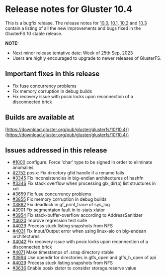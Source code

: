 # Release notes for Gluster 10.4

This is a bugfix release. The release notes for [10.0](10.0.md), [10.1](10.1.md), [10.2](10.2.md) and [10.3](10.3.md) contain a listing of all the new improvements and bugs fixed in the GlusterFS 10 stable release.

**NOTE:**
- Next minor release tentative date: Week of 25th Sep, 2023
- Users are highly encouraged to upgrade to newer releases of GlusterFS.

## Important fixes in this release
- Fix fuse concurrency problems
- Fix memory corruption in debug builds
- Fix recovery issue with posix locks upon reconnection of a disconnected brick

## Builds are available at

[https://download.gluster.org/pub/gluster/glusterfs/10/10.4/](https://download.gluster.org/pub/gluster/glusterfs/10/10.4/)

## Issues addressed in this release

- [#1000](https://github.com/gluster/glusterfs/issues/1000) configure: Force 'char' type to be signed in order to eliminate anomalies
- [#2752](https://github.com/gluster/glusterfs/issues/2752) posix: Fix directory gfid handle if a rename fails
- [#3345](https://github.com/gluster/glusterfs/issues/3345) Fix inconsistencies in big-endian architectures of hashfn
- [#3346](https://github.com/gluster/glusterfs/issues/3346) Fix stack overflow when processing glx_dir(p) list structures in xdr
- [#3659](https://github.com/gluster/glusterfs/issues/3659) Fix fuse concurrency problems
- [#3855](https://github.com/gluster/glusterfs/issues/3855) Fix memory corruption in debug builds
- [#3882](https://github.com/gluster/glusterfs/issues/3882) Fix deadlock in gf_print_trace of sys_log
- [#3901](https://github.com/gluster/glusterfs/issues/3901) Fix segmentaion fault in io-stats xlator
- [#3954](https://github.com/gluster/glusterfs/issues/3954) Fix stack-buffer-overflow according to AddressSanitizer
- [#4020](https://github.com/gluster/glusterfs/issues/4020) Improve regression test suite
- [#4029](https://github.com/gluster/glusterfs/issues/4029) Process stuck listing snapshots from NFS
- [#4031](https://github.com/gluster/glusterfs/issues/4031) Fix Input/Output error when using linux-aio on big-endean architectures
- [#4042](https://github.com/gluster/glusterfs/issues/4042) Fix recovery issue with posix locks upon reconnection of a disconnected brick
- [#4071](https://github.com/gluster/glusterfs/issues/4071) Make timestamps of .snap directory stable
- [#3894](https://github.com/gluster/glusterfs/pull/3894) Use opendir for directories in glfs_open and glfs_h_open of api
- [#4029](https://github.com/gluster/glusterfs/issues/4029) Process stuck listing snapshots from NFS
- [#3636](https://github.com/gluster/glusterfs/issues/3636) Enable posix xlator to consider storage.reserve value
